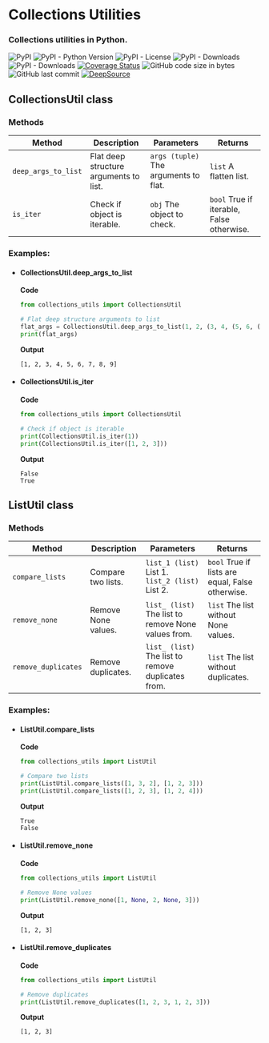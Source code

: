 # Collections Utilities

### Collections utilities in Python.

![PyPI](https://img.shields.io/pypi/v/nrt-collections-utils?color=blueviolet&style=plastic)
![PyPI - Python Version](https://img.shields.io/pypi/pyversions/nrt-collections-utils?color=greens&style=plastic)
![PyPI - License](https://img.shields.io/pypi/l/nrt-collections-utils?color=blue&style=plastic)
![PyPI - Downloads](https://img.shields.io/pypi/dd/nrt-collections-utils?style=plastic)
![PyPI - Downloads](https://img.shields.io/pypi/dm/nrt-collections-utils?color=yellow&style=plastic)
[![Coverage Status](https://coveralls.io/repos/github/etuzon/python-nrt-collections-utils/badge.svg)](https://coveralls.io/github/etuzon/pytohn-nrt-collections-utils)
![GitHub code size in bytes](https://img.shields.io/github/languages/code-size/etuzon/python-nrt-collections-utils?style=plastic)
![GitHub last commit](https://img.shields.io/github/last-commit/etuzon/python-nrt-collections-utils?style=plastic)
[![DeepSource](https://app.deepsource.com/gh/etuzon/python-nrt-collections-utils.svg/?label=active+issues&show_trend=false&token=6DkafEgUmnMb_ExVLT-07eDM)](https://app.deepsource.com/gh/etuzon/python-nrt-collections-utils/)

## CollectionsUtil class

### Methods

| **Method**          | **Description**                        | **Parameters**                        | **Returns**                               |
|---------------------|----------------------------------------|---------------------------------------|-------------------------------------------|
| `deep_args_to_list` | Flat deep structure arguments to list. | `args (tuple)` The arguments to flat. | `list` A flatten list.                    |
| `is_iter`           | Check if object is iterable.           | `obj` The object to check.            | `bool` True if iterable, False otherwise. |

### Examples:

- #### CollectionsUtil.deep_args_to_list

    **Code**
    ```python
    from collections_utils import CollectionsUtil

    # Flat deep structure arguments to list
    flat_args = CollectionsUtil.deep_args_to_list(1, 2, (3, 4, (5, 6, (7, 8, 9))))
    print(flat_args)
    ```
    **Output**
    ```
    [1, 2, 3, 4, 5, 6, 7, 8, 9]
    ```
- #### CollectionsUtil.is_iter

  **Code**
    ```python
    from collections_utils import CollectionsUtil

    # Check if object is iterable
    print(CollectionsUtil.is_iter(1))
    print(CollectionsUtil.is_iter([1, 2, 3]))
    ```
    **Output**
    ```
    False
    True
    ```

## ListUtil class

### Methods

| **Method**          | **Description**     | **Parameters**                                      | **Returns**                                      |
|---------------------|---------------------|-----------------------------------------------------|--------------------------------------------------|
| `compare_lists`     | Compare two lists.  | `list_1 (list)` List 1.<br>`list_2 (list)` List 2.  | `bool` True if lists are equal, False otherwise. |
| `remove_none`       | Remove None values. | `list_ (list)` The list to remove None values from. | `list` The list without None values.             |
| `remove_duplicates` | Remove duplicates.  | `list_ (list)` The list to remove duplicates from.  | `list` The list without duplicates.              |

### Examples:

- #### ListUtil.compare_lists

    **Code**
    ```python
    from collections_utils import ListUtil

    # Compare two lists
    print(ListUtil.compare_lists([1, 3, 2], [1, 2, 3]))
    print(ListUtil.compare_lists([1, 2, 3], [1, 2, 4]))
    ```
    **Output**
    ```
    True
    False
    ```
  
- #### ListUtil.remove_none

    **Code**
    ```python
    from collections_utils import ListUtil

    # Remove None values
    print(ListUtil.remove_none([1, None, 2, None, 3]))
    ```
    **Output**
    ```
    [1, 2, 3]
    ```
  
- #### ListUtil.remove_duplicates

    **Code**
    ```python
    from collections_utils import ListUtil

    # Remove duplicates
    print(ListUtil.remove_duplicates([1, 2, 3, 1, 2, 3]))
    ```
    **Output**
    ```
    [1, 2, 3]
    ```
